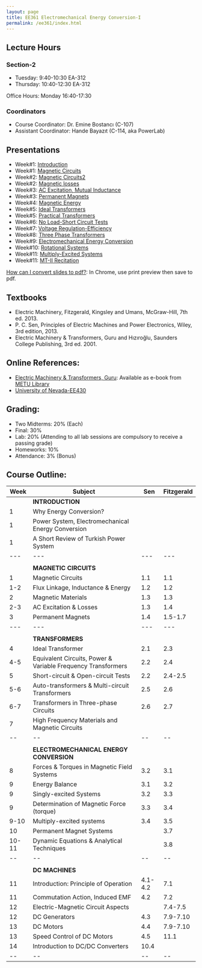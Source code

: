 ```yaml
---
layout: page
title: EE361 Electromechanical Energy Conversion-I
permalink: /ee361/index.html
---
```


## Lecture Hours

### Section-2
- Tuesday: 9:40-10:30 EA-312
- Thursday: 10:40-12:30 EA-312

Office Hours: Monday 16:40-17:30

### Coordinators

- Course Coordinator: Dr. Emine Bostancı (C-107)
- Assistant Coordinator: Hande Bayazıt (C-114, aka PowerLab) 

## Presentations

<!--
You can download PDFs of all presentations from [this link](https://www.dropbox.com/s/6t6lvdor1k2kb9i/ee361_presentations_2017.zip?dl=1). Note that, PDF versions can be slightly out-dated, so please check the html versions for the newest and animated versions.
-->

- Week#1: [Introduction](/presentations/ee361_intro.html)
- Week#1: [Magnetic Circuits](/presentations/ee361_magnetic_circuits.html)
- Week#2: [Magnetic Circuits2](/presentations/ee361_magnetic_circuits2.html)
- Week#2: [Magnetic losses](/presentations/ee361_hystresis_losses.html)
- Week#3: [AC Excitation, Mutual Inductance](/presentations/ee361_ac_excitation.html)
- Week#3: [Permanent Magnets](/presentations/ee361_magnets.html)
- Week#4: [Magnetic Energy](/presentations/ee361_magnetic_energy.html)
- Week#5: [Ideal Transformers](/presentations/ee361_ideal_transformers.html)
- Week#5: [Practical Transformers](/presentations/ee361_practical_transformers.html)
- Week#6: [No Load-Short Circuit Tests](/presentations/ee361_no_load_short_circuit.html)
- Week#7: [Voltage Regulation-Efficiency](/presentations/ee361_voltage_regulation.html)
- Week#8: [Three Phase Transformers](/presentations/ee361_3phase_transformers.html)
- Week#9: [Electromechanical Energy Conversion](/presentations/ee361_electromechanical_conversion.html)
- Week#10: [Rotational Systems](/presentations/ee361_virtual_work.html)
- Week#11: [Multiply-Excited Systems](/presentations/ee361_multiply_excited.html)
- Week#11: [MT-II Recitation](/presentations/ee361_mt2_recitation.html)

<!---
- Week#8: [Recitation Hour](/presentations/ee361_recitation.html)
- Week#13: [DC Machines](/presentations/ee361_dc_machine.html)

- Week#13: [DC Motors and Generators](/presentations/ee361_dc_machine_types.html)
- Week#14: [Speed Control of DC Motors](/presentations/ee361_dc_motors_speed_control.html)
- Week#14: [DC Machine Problems](/presentations/ee361_final_recitation.html)


- Week#9: [Per Unit System](/presentations/ee361_per_unit.html)

-->

[How can I convert slides to pdf?](https://github.com/gnab/remark/issues/50): In Chrome, use print preview then save to pdf.


<!--
## Lecture Notes:
- [EE361-GitBook](http://ozank.gitbooks.io/ee361): (only for a few topics).

## Solved Problems
- [Magnetic Circuits](/files/ee361_solved_problems_1.pdf)
- [HMW#1-2010](/files/ee361_solved_problems_1a.pdf)-[HMW#1 Solutions](/files/ee361_solved_problems_1a_solutions.pdf)
- [Transformers](/files/ee361_solved_problems_2.pdf)
-->

## Textbooks
- Electric Machinery, Fitzgerald, Kingsley and Umans, McGraw-Hill, 7th ed. 2013.
- P. C. Sen, Principles of Electric Machines and Power Electronics, Wiley, 3rd edition, 2013.
- Electric Machinery & Transformers, Guru and Hızıroğlu, Saunders College Publishing, 3rd ed. 2001.

## Online References:
- [Electric Machinery & Transformers, Guru](http://library.metu.edu.tr/search~S4?/aguru/aguru/1,20,35,B/l856~b1417325&FF=aguru+bhag+s&4,,4,1,0/indexsort=-): Available as e-book from [METU Library](http://library.metu.edu.tr/search~S4?/aguru/aguru/1%2C20%2C35%2CB/frameset&FF=aguru+bhag+s&4%2C%2C4/indexsort=-)
- [University of Nevada-EE430](http://www.egr.unlv.edu/~eebag/teaching.html)

## Grading:
- Two Midterms: 20% (Each)
- Final: 30%
- Lab: 20% (Attending to all lab sessions are compulsory to receive a passing grade)
- Homeworks: 10%
- Attendance: 3% (Bonus)

## Course Outline:

| Week | Subject |Sen | Fitzgerald |
| -- | -- | -- | -- |
| |**INTRODUCTION** |||
| 1 | Why Energy Conversion? |  |  |
| 1 | Power System, Electromechanical Energy Conversion |  |  |
| 1 | A Short Review of Turkish Power System |  |  |
| --- | --- | --- | --- |
|  |  |  |  |
| |**MAGNETIC CIRCUITS** |||
| 1 | Magnetic Circuits | 1.1 | 1.1 |
| 1-2 | Flux Linkage, Inductance & Energy| 1.2 | 1.2 |
| 2 | Magnetic Materials | 1.3 | 1.3 |
| 2-3 | AC Excitation & Losses | 1.3 | 1.4 |
| 3 | Permanent Magnets | 1.4 | 1.5-1.7 |
| --- | --- | --- | --- |
|  |  |  |  |
| | **TRANSFORMERS** | | |
| 4 | Ideal Transformer | 2.1 | 2.3 |
| 4-5 | Equivalent Circuits, Power & Variable Frequency Transformers | 2.2 | 2.4 |
| 5 | Short-circuit & Open-circuit Tests | 2.2 | 2.4-2.5 |
| 5-6 | Auto-transformers & Multi-circuit Transformers | 2.5 | 2.6 |
| 6-7 | Transformers in Three-phase Circuits | 2.6 | 2.7 |
| 7 | High Frequency Materials and Magnetic Circuits |  |  |
| -- | -- | -- | -- |
|  |  |  |  |
|  | **ELECTROMECHANICAL ENERGY CONVERSION** |  |  |
| 8 | Forces & Torques in Magnetic Field Systems | 3.2 | 3.1 |
| 9 | Energy Balance | 3.1 | 3.2 |
| 9 | Singly-excited Systems | 3.2 | 3.3 |
| 9 | Determination of  Magnetic Force (torque) | 3.3 | 3.4 |
| 9-10| Multiply-excited systems | 3.4 | 3.5 |
| 10 | Permanent Magnet Systems |  | 3.7 |
| 10-11 | Dynamic Equations & Analytical Techniques |  | 3.8 |
| -- | -- | -- | -- |
|  |  |  |  |
|  | **DC MACHINES** | | |
| 11 | Introduction: Principle of Operation | 4.1-4.2 | 7.1 |
| 11 | Commutation Action, Induced EMF | 4.2 | 7.2 |
| 12 | Electric-Magnetic Circuit Aspects | | 7.4-7.5 |
| 12 | DC Generators | 4.3 | 7.9-7.10 |
| 13 | DC Motors | 4.4 | 7.9-7.10 |
| 13 | Speed Control of DC Motors | 4.5 | 11.1 |
| 14 | Introduction to DC/DC Converters | 10.4 |  |
| -- | -- | -- | -- |

